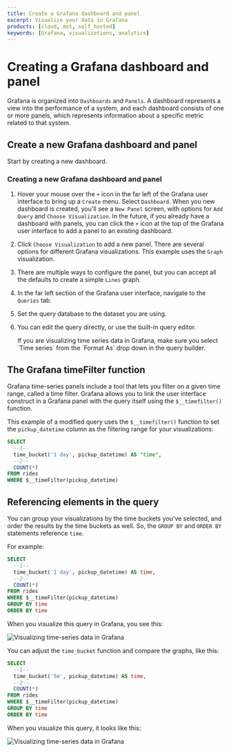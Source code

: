 ```yaml
---
title: Create a Grafana dashboard and panel
excerpt: Visualize your data in Grafana
products: [cloud, mst, self_hosted]
keywords: [Grafana, visualizations, analytics]
---
```


# Creating a Grafana dashboard and panel

Grafana is organized into `Dashboards` and `Panels`. A dashboard represents a
view into the performance of a system, and each dashboard consists of one or
more panels, which represents information about a specific metric related to
that system.

## Create a new Grafana dashboard and panel

Start by creating a new dashboard.

<Procedure>

### Creating a new Grafana dashboard and panel

1.  Hover your mouse over the `+` icon in the far left of the Grafana user
    interface to bring up a `Create` menu. Select `Dashboard`. When you new
    dashboard is created, you'll see a `New Panel` screen, with options for
    `Add Query` and `Choose Visualization`. In the future, if you already have a
    dashboard with panels, you can click the `+` icon at the top of the Grafana
    user interface to add a panel to an existing dashboard.
1.  Click `Choose Visualization` to add a new panel. There are several options
    for different Grafana visualizations. This example uses the `Graph`
    visualization.
1.  There are multiple ways to configure the panel, but you can accept all the
    defaults to create a simple `Lines` graph.
1.  In the far left section of the Grafana user interface, navigate to the
    `Queries` tab.
1.  Set the query database to the dataset you are using.
1.  You can edit the query directly, or use the built-in query editor.

    <Highlight type="note">
    If you are visualizing time series data in Grafana, make sure you select
    `Time series` from the `Format As` drop down in the query builder.
    </Highlight>

</Procedure>

## The Grafana timeFilter function

Grafana time-series panels include a tool that lets you filter on a given time
range, called a time filter. Grafana allows you to link the user interface
construct in a Grafana panel with the query itself using the `$__timefilter()`
function.

This example of a modified query uses the `$__timefilter()` function to set
the `pickup_datetime` column as the filtering range for your visualizations:

```sql
SELECT
  --1--
  time_bucket('1 day', pickup_datetime) AS "time",
  --2--
  COUNT(*)
FROM rides
WHERE $__timeFilter(pickup_datetime)
```

## Referencing elements in the query

You can group your visualizations by the time buckets you've selected,
and order the results by the time buckets as well. So, the `GROUP BY` and
`ORDER BY` statements reference `time`.

For example:

```sql
SELECT
  --1--
  time_bucket('1 day', pickup_datetime) AS time,
  --2--
  COUNT(*)
FROM rides
WHERE $__timeFilter(pickup_datetime)
GROUP BY time
ORDER BY time
```

When you visualize this query in Grafana, you see this:

<img class="main-content__illustration" src="https://assets.iobeam.com/images/docs/screenshots-for-grafana-tutorial/grafana_query_results.png" alt="Visualizing time-series data in Grafana"/>

You can adjust the `time_bucket` function and compare the graphs, like this:

```sql
SELECT
  --1--
  time_bucket('5m', pickup_datetime) AS time,
  --2--
  COUNT(*)
FROM rides
WHERE $__timeFilter(pickup_datetime)
GROUP BY time
ORDER BY time
```

When you visualize this query, it looks like this:

<img class="main-content__illustration" src="https://assets.iobeam.com/images/docs/screenshots-for-grafana-tutorial/grafana_query_results_5m.png" alt="Visualizing time-series data in Grafana"/>

